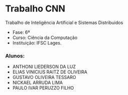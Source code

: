 # Trabalho CNN
Trabalho de Inteligência Artificial e Sistemas Distribuidos
- Fase: 6ª
- Curso: Ciência da Computação
- Instituição: IFSC Lages.

### Alunos:
- ANTHONI LIEDERSON DA LUZ
- ELIAS VINICIUS RAITZ DE OLIVEIRA
- GUSTAVO OLIVEIRA TESSARO
- NICKAEL ARRUDA LIMA
- PAULO IVAR PERUZZO FILHO


